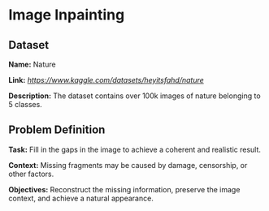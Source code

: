 # Image Inpainting

## Dataset

**Name:** Nature

**Link:** *https://www.kaggle.com/datasets/heyitsfahd/nature*

**Description:** The dataset contains over 100k images of nature belonging to 5 classes.

## Problem Definition

**Task:** Fill in the gaps in the image to achieve a coherent and realistic result.

**Context:** Missing fragments may be caused by damage, censorship, or other factors.

**Objectives:** Reconstruct the missing information, preserve the image context, and achieve a natural appearance.